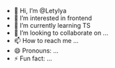 - 👋 Hi, I’m @Letylya
- 👀 I’m interested in frontend
- 🌱 I’m currently learning TS
- 💞️ I’m looking to collaborate on ...
- 📫 How to reach me ...
- 😄 Pronouns: ...
- ⚡ Fun fact: ...

<!---
Letylya/Letylya is a ✨ special ✨ repository because its `README.md` (this file) appears on your GitHub profile.
You can click the Preview link to take a look at your changes.
--->
